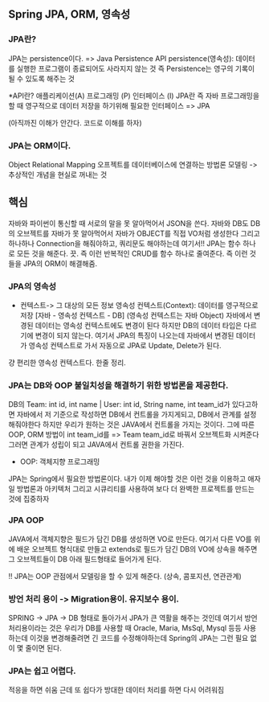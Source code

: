 ## Spring JPA, ORM, 영속성

### JPA란? 
JPA는 persistence이다. => Java Persistence API
persistence(영속성): 데이터를 실행한 프로그램이 종료되어도 사라지지 않는 것
즉 Persistence는 영구의 기록이 될 수 있도록 해주는 것

*API란?
애플리케이션(A)
프로그래밍 (P)
인터페이스 (I)
JPA란 즉 자바 프로그래밍을 할 때 영구적으로 데이터 저장을 하기위해 필요한 인터페이스 => JPA

(아직까진 이해가 안간다. 코드로 이해를 하자)


### JPA는 ORM이다.
Object Relational Mapping
오프젝트를 데이터베이스에 연결하는 방법론
모델링 -> 추상적인 개념을 현실로 꺼내는 것

## 핵심
자바와 파이썬이 통신할 때 서로의 말을 못 알아먹어서 JSON을 쓴다.
자바와 DB도 DB의 오브젝트를 자바가 못 알아먹어서 자바가 OBJECT를 직접 VO처럼 생성한다
그리고 하나하나 Connection을 해줘야하고, 쿼리문도 해야하는데 여기서!! JPA는 함수 하나로
모든 것을 해준다. 끗. 즉 이런 반복적인 CRUD를 함수 하나로 줄여준다. 즉 이런 것들을 JPA의 ORM이 해결해줌.


### JPA의 영속성
* 컨텍스트-> 그 대상의 모든 정보
영속성 컨텍스트(Context): 데이터를 영구적으로 저장
[자바 - 영속성 컨텍스트 - DB] (영속성 컨텍스트는 자바 Object)
자바에서 변경된 데이터는 영속성 컨텍스트에도 변경이 된다 하지만 DB의 데이터 타입은 다르기에
변경이 되지 않는다. 여기서 JPA의 특징이 나오는데 자바에서 변경된 데이터가 영속성 컨텍스트로 가서
자동으로 JPA로 Update, Delete가 된다.

걍 편리한 영속성 컨텍스트다. 한줄 정리.

### JPA는 DB와 OOP 불일치성을 해결하기 위한 방법론을 제공한다.
DB의 Team: int id, int name | User: int id, String name, int team_id가 있다고하면 
자바에서 저 기준으로 작성하면 DB에서 컨트롤을 가지게되고, DB에서 관계를 설정해줘야한다 하지만 
우리가 원하는 것은 JAVA에서 컨트롤을 가지는 것이다. 그에 따른 OOP, ORM 방법이 
int team_id를 => Team team_id로 바꿔서 오브젝트화 시켜준다 그러면 관계가 성립이 되고 JAVA에서 컨트롤 권한을 가진다.

* OOP: 객체지향 프로그래밍

JPA는 Spring에서 필요한 방법론이다.
내가 이제 해야할 것은 이런 것을 이용하고 애자일 방법론과 아키텍처 그리고 시큐리티를 사용하여
보다 더 완벽한 프로젝트를 만드는 것에 집중하자

### JPA OOP
JAVA에서 객체지향은 필드가 담긴 DB를 생성하면 VO로 만든다.
여기서 다른 VO를 위에 배운 오브젝트 형식대로 만들고 extends로 필드가 담긴 DB의 VO에 상속을 해주면
그 오브젝트들이 DB 아래 필드형태로 들어가게 된다. 

!! JPA는 OOP 관점에서 모델링을 할 수 있게 해준다. (상속, 콤포지션, 연관관계)

### 방언 처리 용이 -> Migration용이. 유지보수 용이.
SPRING -> JPA -> DB 형태로 돌아가서 JPA가 큰 역활을 해주는 것인데
여기서 방언 처리용이라는 것은 우리가 DB를 사용할 때  Oracle, Maria, MsSql, Mysql 등등 사용하는데
이것을 변경해줄려면 긴 코드를 수정해야하는데 Spring의 JPA는 그런 필요 없이 몇 줄이면 된다.

### JPA는 쉽고 어렵다.
적응을 하면 쉬움 근데 또 쉽다가 방대한 데이터 처리를 하면 다시 어려워짐


